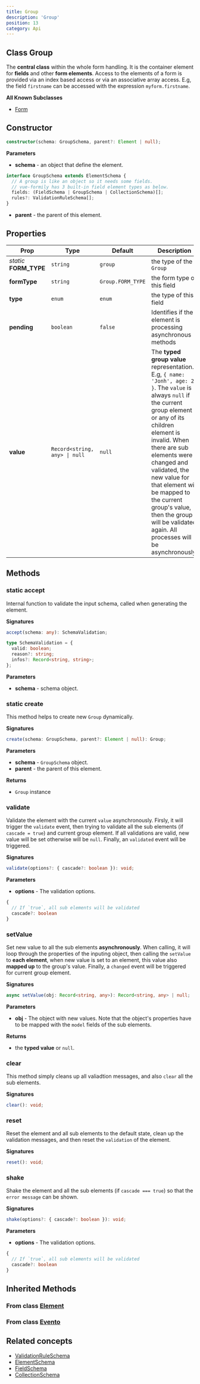 ```yaml
---
title: Group
description: 'Group'
position: 13
category: Api
---
```


## Class Group
<tree :items="[
  { text: 'Evento', url: '/api/evento' },
  { text: 'Objeto', url: '/api/objeto' },
  { text: 'Element', url: '/api/element' },
  { text: 'Group' }
]"></tree>

The **central class** within the whole form handling. It is the container element for **fields** and other **form elements**. Access to the elements of a form is provided via an index based access or via an associative array access. E.g, the field `firstname` can be accessed with the expression `myform.firstname`.

**All Known Subclasses**
- [Form](/api/form)

## Constructor
```typescript
constructor(schema: GroupSchema, parent?: Element | null);
```

**Parameters**
- **schema** - an object that define the element.
```typescript
interface GroupSchema extends ElementSchema {
  // A group is like an object so it needs some fields.
  // vue-formily has 3 built-in field element types as below.
  fields: (FieldSchema | GroupSchema | CollectionSchema)[];
  rules?: ValidationRuleSchema[];
}
```
- **parent** - the parent of this element.

## Properties

| Prop | Type | Default | Description |
| ---- | ---- | ---------------- | ----------- |
| *static* **FORM_TYPE** | `string` | `group` | the type of the `Group` |
| **formType** <prop-infos readonly></prop-infos> | `string` | `Group.FORM_TYPE` | the form type of this field |
| **type** <prop-infos readonly></prop-infos> | `enum` | `enum` | the type of this field |
| **pending** <prop-infos readonly></prop-infos> | `boolean` | `false` | Identifies if the element is processing asynchronous methods |
| **value** | `Record<string, any> \| null` | `null` | The **typed group value** representation. E.g, `{ name: 'Jonh', age: 23 }`. The `value` is always `null` if the current group element or any of its children element is invalid. <alert> When there are sub elements were changed and validated, the new value for that element will be mapped to the current group's value, then the group will be validated again. All processes will be asynchronously. </alert> |

## Methods
### static accept
Internal function to validate the input schema, called when generating the element.

**Signatures**
```typescript
accept(schema: any): SchemaValidation;

type SchemaValidation = {
  valid: boolean;
  reason?: string;
  infos?: Record<string, string>;
};
```

**Parameters**
- **schema** - schema object.

### static create
This method helps to create new `Group` dynamically.

**Signatures**
```typescript
create(schema: GroupSchema, parent?: Element | null): Group;
```

**Parameters**
- **schema** - `GroupSchema` object. 
- **parent** - the parent of this element.

**Returns**
- `Group` instance

### validate
Validate the element with the current `value` asynchronously. Firsly, it will trigger the `validate` event, then trying to validate all the sub elements (if `cascade = true`) and current group element. If all validations are valid, new value will be set otherwise will be `null`. Finally, an `validated` event will be triggered.

**Signatures**
```typescript
validate(options?: { cascade?: boolean }): void;
```

**Parameters**
- **options** - The validation options.
```typescript
{
  // If `true`, all sub elements will be validated
  cascade?: boolean
}
```

### setValue
Set new value to all the sub elements **asynchronously**. When calling, it will loop through the properties of the inputing object, then calling the `setValue` to **each element**, when new value is set to an element, this value also **mapped up** to the group's value. Finally, a `changed` event will be triggered for current group element.

**Signatures**
```typescript
async setValue(obj: Record<string, any>): Record<string, any> | null;
```

**Parameters**
- **obj** - The object with new values. Note that the object's properties have to be mapped with the `model` fields of the sub elements.

**Returns**
- the **typed value** or `null`.

### clear
This method simply cleans up all valiadtion messages, and also `clear` all the sub elements.

**Signatures**
```typescript
clear(): void;
```

### reset
Reset the element and all sub elements to the default state, clean up the validation messages, and then reset the `validation` of the element.

**Signatures**
```typescript
reset(): void;
```

### shake
Shake the element and all the sub elements (if `cascade === true`) so that the `error message` can be shown.

**Signatures**
```typescript
shake(options?: { cascade?: boolean }): void;
```

**Parameters**
- **options** - The validation options.
```typescript
{
  // If `true`, all sub elements will be validated
  cascade?: boolean
}
```

## Inherited Methods
### From class [Element](/api/element)
<InheritedMethods name="element"></InheritedMethods>

### From class [Evento](/api/evento)
<InheritedMethods name="evento"></InheritedMethods>

## Related concepts
- [ValidationRuleSchema](/api/validation#constructor)
- [ElementSchema](/api/element#constructor)
- [FieldSchema](/api/field#constructor)
- [CollectionSchema](/api/collection#constructor)
